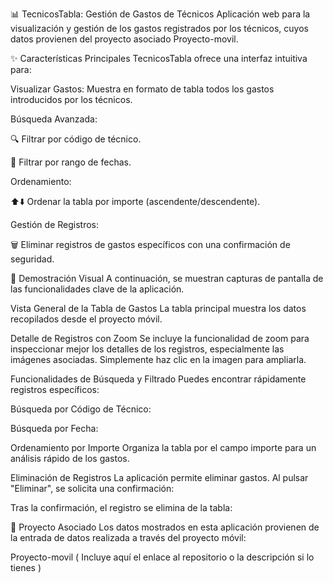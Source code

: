 📊 TecnicosTabla: Gestión de Gastos de Técnicos
Aplicación web para la visualización y gestión de los gastos registrados por los técnicos, cuyos datos provienen del proyecto asociado Proyecto-movil.

✨ Características Principales
TecnicosTabla ofrece una interfaz intuitiva para:

Visualizar Gastos: Muestra en formato de tabla todos los gastos introducidos por los técnicos.

Búsqueda Avanzada:

🔍 Filtrar por código de técnico.

📅 Filtrar por rango de fechas.

Ordenamiento:

⬆️⬇️ Ordenar la tabla por importe (ascendente/descendente).

Gestión de Registros:

🗑️ Eliminar registros de gastos específicos con una confirmación de seguridad.

📸 Demostración Visual
A continuación, se muestran capturas de pantalla de las funcionalidades clave de la aplicación.

Vista General de la Tabla de Gastos
La tabla principal muestra los datos recopilados desde el proyecto móvil.

Detalle de Registros con Zoom
Se incluye la funcionalidad de zoom para inspeccionar mejor los detalles de los registros, especialmente las imágenes asociadas. Simplemente haz clic en la imagen para ampliarla.

Funcionalidades de Búsqueda y Filtrado
Puedes encontrar rápidamente registros específicos:

Búsqueda por Código de Técnico:

Búsqueda por Fecha:

Ordenamiento por Importe
Organiza la tabla por el campo importe para un análisis rápido de los gastos.

Eliminación de Registros
La aplicación permite eliminar gastos. Al pulsar "Eliminar", se solicita una confirmación:

Tras la confirmación, el registro se elimina de la tabla:

🔗 Proyecto Asociado
Los datos mostrados en esta aplicación provienen de la entrada de datos realizada a través del proyecto móvil:

Proyecto-movil ( Incluye aquí el enlace al repositorio o la descripción si lo tienes )

